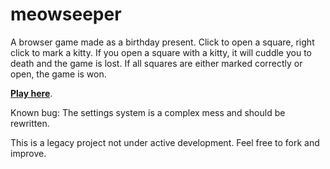 # meowseeper

A browser game made as a birthday present. Click to open a square, right
click to mark a kitty. If you open a square with a kitty, it will cuddle
you to death and the game is lost. If all squares are either marked
correctly or open, the game is won.

**[Play here](http://biit.cs.ut.ee/~arak/projects/meowsweeper/)**.

Known bug: The settings system is a complex mess and should be
rewritten.

This is a legacy project not under active development. Feel free to fork
and improve.
